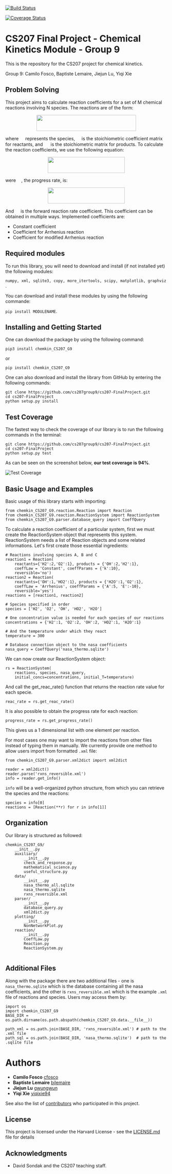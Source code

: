 [![Build Status](https://travis-ci.org/cs207group9/cs207-FinalProject.svg?branch=master)](https://travis-ci.org/cs207group9/cs207-FinalProject.svg?branch=master)

[![Coverage Status](https://coveralls.io/repos/github/cs207group9/cs207-FinalProject/badge.svg?branch=master)](https://coveralls.io/github/cs207group9/cs207-FinalProject?branch=master&service=github)


# CS207 Final Project - Chemical Kinetics Module - Group 9

This is the repository for the CS207 project for chemical kinetics.

Group 9: Camilo Fosco, Baptiste Lemaire, Jiejun Lu, Yiqi Xie

## Problem Solving

This project aims to calculate reaction coefficients for a set of M chemical reactions involving N species. The reactions are of the form:  

<p align="center">
  <img width="310" height="50" src="https://github.com/cs207group9/cs207-FinalProject/blob/master/pic/Equation1.png">
</p>

where <img width="13" height="15" src="https://github.com/cs207group9/cs207-FinalProject/blob/master/pic/Si.png"> represents the species, <img width="13" height="15" src="https://github.com/cs207group9/cs207-FinalProject/blob/master/pic/nuP.png"> is the stoichiometric coefficient matrix for reactants, and 
<img width="16" height="15" src="https://github.com/cs207group9/cs207-FinalProject/blob/master/pic/nuPP.png"> is the stoichiometric matrix for products. To calculate the reaction coefficients, we use the following equation:

<p align="center">
  <img width="240" height="50" src="https://github.com/cs207group9/cs207-FinalProject/blob/master/pic/Equation2.png">
</p>

were <img width="13" height="8" src="https://github.com/cs207group9/cs207-FinalProject/blob/master/pic/omega.png">, the progress rate, is:

<p align="center">
  <img width="240" height="50" src="https://github.com/cs207group9/cs207-FinalProject/blob/master/pic/omegaDef.png">
</p>

And <img width="13" height="15" src="https://github.com/cs207group9/cs207-FinalProject/blob/master/pic/kj.png"> is the forward reaction rate coefficient. This coefficient can be obtained in multiple ways. Implemented coefficients are:
- Constant coefficient
- Coefficient for Arrhenius reaction
- Coefficient for modified Arrhenius reaction

## Required modules

To run this library, you will need to download and install (if not installed yet) the following modules:

```numpy, xml, sqlite3, copy, more_itertools, scipy, matplotlib, graphviz ``` .

You can download and install these modules by using the following commande:

`pip install MODULENAME`.

## Installing and Getting Started

One can download the package by using the following command:

`pip3 install chemkin_CS207_G9`

or

`pip install chemkin_CS207_G9`

One can also download and install the library from GitHub by entering the following commands:

`git clone https://github.com/cs207group9/cs207-FinalProject.git`  
`cd cs207-FinalProject`  
`python setup.py install`  


## Test Coverage

The fastest way to check the coverage of our library is to run the following commands in the terminal:

`git clone https://github.com/cs207group9/cs207-FinalProject.git`  
`cd cs207-FinalProject`  
`python setup.py test`  

As can be seen on the screenshot below, **our test coverage is 94%**.

![Test Coverage](/TestCoverage.png "Test Coverage")

## Basic Usage and Examples

Basic usage of this library starts with importing:
```
from chemkin_CS207_G9.reaction.Reaction import Reaction
from chemkin_CS207_G9.reaction.ReactionSystem import ReactionSystem
from chemkin_CS207_G9.parser.database_query import CoeffQuery
```

To calculate a reaction coefficient of a particular system, first we must create the ReactionSystem object that represents this system. ReactionSystem needs a list of Reaction objects and some related informations. Let's first create those essential ingredients:
```
# Reactions involving species A, B and C
reaction1 = Reaction(
    reactants={'H2':2,'O2':1}, products = {'OH':2,'H2':1}, 
    coeffLaw = 'Constant', coeffParams = {'k':10}, 
    reversible='no')
reaction2 = Reaction(
    reactants={'OH':1,'HO2':1}, products = {'H2O':1,'O2':1}, 
    coeffLaw = 'Arrhenius', coeffParams = {'A':5, 'E':-10}, 
    reversible='yes')
reactions = [reaction1, reaction2]

# Species specified in order
species = ['H2', 'O2', 'OH', 'HO2', 'H2O']

# One concentration value is needed for each species of our reactions
concentrations = {'H2':1, 'O2':2, 'OH':2, 'HO2':1, 'H2O':1}

# And the temperature under which they react
temperature = 300

# Database connection object to the nasa coefficients
nasa_query = CoeffQuery('nasa_thermo.sqlite')
```
We can now create our ReactionSystem object:
```
rs = ReactionSystem(
    reactions, species, nasa_query, 
    initial_concs=concentrations, initial_T=temperature)
```
And call the get_reac_rate() function that returns the reaction rate value for each specie.
```
reac_rate = rs.get_reac_rate()
```
It is also possible to obtain the progress rate for each reaction:
```
progress_rate = rs.get_progress_rate()
```
This gives us a 1 dimensional list with one element per reaction.

For most cases one may want to import the reactions from other files instead of typing them in manually. We currently provide one method to allow users import from formatted `.xml` file:
```
from chemkin_CS207_G9.parser.xml2dict import xml2dict

reader = xml2dict()
reader.parse('rxns_reversible.xml')
info = reader.get_info()
```
`info` will be a well-organized python structure, from which you can retrieve the species and the reactions:
```
species = info[0]
reactions = [Reaction(**r) for r in info[1]]
```

## Organization

Our library is structured as followed:

``` 
chemkin_CS207_G9/
	__init__.py
	auxiliary/
		__init__.py
		check_and_response.py
		mathematical_science.py
		useful_structure.py
	data/
		__init__.py
		nasa_thermo_all.sqlite
		nasa_thermo.sqlite
		rxns_reversible.xml
	parser/
		__init__.py
		database_query.py
		xml2dict.py
	plotting/
		__init__.py
		NonNetworkPlot.py
	reaction/
		__init__.py
		CoeffLaw.py
		Reaction.py
		ReactionSystem.py
						
```

## Additional Files
Along with the package there are two additional files - one is `nasa_thermo.sqlite` which is the database containing all the nasa coefficients, and the other is `rxns_reversible.xml` which is the example `.xml` file of reactions and species. Users may access them by:
```
import os
import chemkin_CS207_G9
BASE_DIR = os.path.dirname(os.path.abspath(chemkin_CS207_G9.data.__file__))

path_xml = os.path.join(BASE_DIR, 'rxns_reversible.xml') # path to the .xml file
path_sql = os.path.join(BASE_DIR, 'nasa_thermo.sqlite')  # path to the .sqlite file
```

# Authors

* **Camilo Fosco**
[cfosco](https://github.com/cfosco)
* **Baptiste Lemaire**
[bjlemaire](https://github.com/bjlemaire)
* **Jiejun Lu**
[gwungwun](https://github.com/gwungwun)
* **Yiqi Xie**
[yiqixie94](https://github.com/yiqixie94)

See also the list of [contributors](https://github.com/cs207group9/cs207-FinalProject/pulse) who participated in this project.

## License

This project is licensed under the Harvard License - see the [LICENSE.md](LICENSE.md) file for details

## Acknowledgments

* David Sondak and the CS207 teaching staff.
